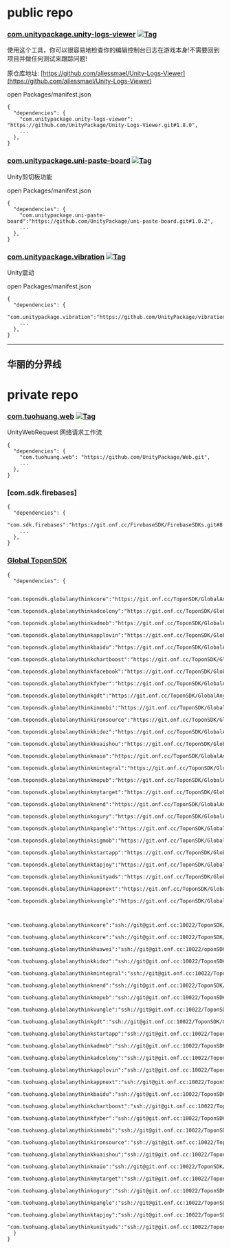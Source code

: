 # public repo

### [com.unitypackage.unity-logs-viewer](https://github.com/UnityPackage/Unity-Logs-Viewer) <a href="https://github.com/UnityPackage/Unity-Logs-Viewer"><img src="https://img.shields.io/github/v/tag/UnityPackage/Unity-Logs-Viewer?style=plastic" title="Tag" /></a>

使用这个工具，你可以很容易地检查你的编辑控制台日志在游戏本身!不需要回到项目并做任何测试来跟踪问题!

原仓库地址: [https://github.com/aliessmael/Unity-Logs-Viewer](https://github.com/aliessmael/Unity-Logs-Viewer)

open Packages/manifest.json
```
{
  "dependencies": {
    "com.unitypackage.unity-logs-viewer": "https://github.com/UnityPackage/Unity-Logs-Viewer.git#1.8.0",
    ...
  },
}
```


### [com.unitypackage.uni-paste-board](https://github.com/UnityPackage/uni-paste-board) <a href="https://github.com/UnityPackage/uni-paste-board"><img src="https://img.shields.io/github/v/tag/UnityPackage/uni-paste-board?style=plastic" title="Tag" /></a>

Unity剪切板功能

open Packages/manifest.json
```
{
  "dependencies": {
    "com.unitypackage.uni-paste-board":"https://github.com/UnityPackage/uni-paste-board.git#1.0.2",
    ...
  },
}
```


### [com.unitypackage.vibration](https://github.com/UnityPackage/vibration) <a href="https://github.com/UnityPackage/vibration"><img src="https://img.shields.io/github/v/tag/UnityPackage/vibration?style=plastic" title="Tag" /></a>

Unity震动

open Packages/manifest.json
```
{
  "dependencies": {
    "com.unitypackage.vibration":"https://github.com/UnityPackage/vibration.git#1.0.0",
    ...
  },
}
```


---
华丽的分界线
---

# private repo

### [com.tuohuang.web](https://github.com/UnityPackage/Web) <a href="https://github.com/UnityPackage/Web"><img src="https://img.shields.io/github/v/tag/UnityPackage/Web??style=plastic" title="Tag" /></a>

UnityWebRequest  网络请求工作流

```
{
  "dependencies": {
    "com.tuohuang.web": "https://github.com/UnityPackage/Web.git",
    ...
  },
}
```



### [com.sdk.firebases]

```
{
  "dependencies": {
    "com.sdk.firebases":"https://git.onf.cc/FirebaseSDK/FirebaseSDKs.git#8.1.0"
    ...
  },
}
```



### [Global ToponSDK](https://git.onf.cc/ToponSDK/)

```
{
  "dependencies": {
  
    "com.toponsdk.globalanythinkcore":"https://git.onf.cc/ToponSDK/GlobalAnyThinkCore.git#5.7.70",
    "com.toponsdk.globalanythinkadcolony":"https://git.onf.cc/ToponSDK/GlobalAnyThinkAdColony.git#5.7.70",
    "com.toponsdk.globalanythinkadmob":"https://git.onf.cc/ToponSDK/GlobalAnyThinkAdmob.git#5.7.70",
    "com.toponsdk.globalanythinkapplovin":"https://git.onf.cc/ToponSDK/GlobalAnyThinkApplovin.git#5.7.70",
    "com.toponsdk.globalanythinkbaidu":"https://git.onf.cc/ToponSDK/GlobalAnyThinkBaidu.git#5.7.70",
    "com.toponsdk.globalanythinkchartboost":"https://git.onf.cc/ToponSDK/GlobalAnyThinkChartboost.git#5.7.70",
    "com.toponsdk.globalanythinkfacebook":"https://git.onf.cc/ToponSDK/GlobalAnyThinkFacebook.git#5.7.70",
    "com.toponsdk.globalanythinkfyber":"https://git.onf.cc/ToponSDK/GlobalAnyThinkFyber.git#5.7.70",
    "com.toponsdk.globalanythinkgdt":"https://git.onf.cc/ToponSDK/GlobalAnyThinkGDT.git#5.7.70",
    "com.toponsdk.globalanythinkinmobi":"https://git.onf.cc/ToponSDK/GlobalAnyThinkInmobi.git#5.7.70",
    "com.toponsdk.globalanythinkironsource":"https://git.onf.cc/ToponSDK/GlobalAnyThinkIronsource.git#5.7.70",
    "com.toponsdk.globalanythinkkidoz":"https://git.onf.cc/ToponSDK/GlobalAnyThinkKidoz.git#5.7.70",
    "com.toponsdk.globalanythinkkuaishou":"https://git.onf.cc/ToponSDK/GlobalAnyThinkKuaiShou.git#5.7.70",
    "com.toponsdk.globalanythinkmaio":"https://git.onf.cc/ToponSDK/GlobalAnyThinkMaio.git#5.7.70",
    "com.toponsdk.globalanythinkmintegral":"https://git.onf.cc/ToponSDK/GlobalAnyThinkMintegral.git#5.7.70",
    "com.toponsdk.globalanythinkmopub":"https://git.onf.cc/ToponSDK/GlobalAnyThinkMopub.git#5.7.70",
    "com.toponsdk.globalanythinkmytarget":"https://git.onf.cc/ToponSDK/GlobalAnyThinkMyTarget.git#5.7.70",
    "com.toponsdk.globalanythinknend":"https://git.onf.cc/ToponSDK/GlobalAnyThinkNend.git#5.7.70",
    "com.toponsdk.globalanythinkogury":"https://git.onf.cc/ToponSDK/GlobalAnyThinkOgury.git#5.7.70",
    "com.toponsdk.globalanythinkpangle":"https://git.onf.cc/ToponSDK/GlobalAnyThinkPangle.git#5.7.70",
    "com.toponsdk.globalanythinksigmob":"https://git.onf.cc/ToponSDK/GlobalAnyThinkSigmob.git#5.7.70",
    "com.toponsdk.globalanythinkstartapp":"https://git.onf.cc/ToponSDK/GlobalAnyThinkStartApp.git#5.7.70",
    "com.toponsdk.globalanythinktapjoy":"https://git.onf.cc/ToponSDK/GlobalAnyThinkTapjoy.git#5.7.70",
    "com.toponsdk.globalanythinkunityads":"https://git.onf.cc/ToponSDK/GlobalAnyThinkUnityAds.git#5.7.70",
    "com.toponsdk.globalanythinkappnext":"https://git.onf.cc/ToponSDK/GlobalAnyThinkAppNext.git#5.7.70",
    "com.toponsdk.globalanythinkvungle":"https://git.onf.cc/ToponSDK/GlobalAnyThinkVungle.git#5.7.70"
    
    
    "com.tuohuang.globalanythinkcore":"ssh://git@git.onf.cc:10022/ToponSDK/GlobalAnyThinkCore.git#5.7.57",
    "com.tuohuang.globalanythinkcore":"ssh://git@git.onf.cc:10022/ToponSDK/GlobalAnyThinkCore.git#5.7.57",
    "com.tuohuang.globalanythinkhuawei":"ssh://git@git.onf.cc:10022/oponSDK/GlobalAnyThinkHuawei.git#5.7.57",
    "com.tuohuang.globalanythinkkidoz":"ssh://git@git.onf.cc:10022/ToponSDK/GlobalAnyThinkKidoz.git#5.7.57",
    "com.tuohuang.globalanythinkmintegral":"ssh://git@git.onf.cc:10022/ToponSDK/GlobalAnyThinkMintegral.git#5.7.57",
    "com.tuohuang.globalanythinknend":"ssh://git@git.onf.cc:10022/ToponSDK/GlobalAnyThinkNend.git#5.7.57",
    "com.tuohuang.globalanythinkmopub":"ssh://git@git.onf.cc:10022/ToponSDK/GlobalAnyThinkMopub.git#5.7.57",
    "com.tuohuang.globalanythinkvungle":"ssh://git@git.onf.cc:10022/ToponSDK/GlobalAnyThinkVungle.git#5.7.57",
    "com.tuohuang.globalanythinkgdt":"ssh://git@git.onf.cc:10022/ToponSDK/GlobalAnyThinkGDT.git#5.7.57",
    "com.tuohuang.globalanythinkstartapp":"ssh://git@git.onf.cc:10022/ToponSDK/GlobalAnyThinkStartApp.git#5.7.57",
    "com.tuohuang.globalanythinkadmob":"ssh://git@git.onf.cc:10022/ToponSDK/GlobalAnyThinkAdmob.git#5.7.57",
    "com.tuohuang.globalanythinkadcolony":"ssh://git@git.onf.cc:10022/ToponSDK/GlobalAnyThinkAdColony.git#5.7.57",
    "com.tuohuang.globalanythinkapplovin":"ssh://git@git.onf.cc:10022/ToponSDK/GlobalAnyThinkApplovin.git#5.7.57",
    "com.tuohuang.globalanythinkappnext":"ssh://git@git.onf.cc:10022/ToponSDK/GlobalAnyThinkAppNext.git#5.7.57",
    "com.tuohuang.globalanythinkbaidu":"ssh://git@git.onf.cc:10022/ToponSDK/GlobalAnyThinkBaidu.git#5.7.57",
    "com.tuohuang.globalanythinkchartboost":"ssh://git@git.onf.cc:10022/ToponSDK/GlobalAnyThinkChartboost.git#5.7.57",
    "com.tuohuang.globalanythinkfyber":"ssh://git@git.onf.cc:10022/ToponSDK/GlobalAnyThinkFyber.git#5.7.57",
    "com.tuohuang.globalanythinkinmobi":"ssh://git@git.onf.cc:10022/ToponSDK/GlobalAnyThinkInmobi.git#5.7.57",
    "com.tuohuang.globalanythinkironsource":"ssh://git@git.onf.cc:10022/ToponSDK/GlobalAnyThinkIronsource.git#5.7.57",
    "com.tuohuang.globalanythinkkuaishou":"ssh://git@git.onf.cc:10022/ToponSDK/GlobalAnyThinkKuaiShou.git#5.7.57",
    "com.tuohuang.globalanythinkmaio":"ssh://git@git.onf.cc:10022/ToponSDK/GlobalAnyThinkMaio.git#5.7.57",
    "com.tuohuang.globalanythinkmytarget":"ssh://git@git.onf.cc:10022/ToponSDK/GlobalAnyThinkMyTarget.git#5.7.57",
    "com.tuohuang.globalanythinkogury":"ssh://git@git.onf.cc:10022/ToponSDK/GlobalAnyThinkOgury.git#5.7.57",
    "com.tuohuang.globalanythinkpangle":"ssh://git@git.onf.cc:10022/ToponSDK/GlobalAnyThinkPangle.git#5.7.57",
    "com.tuohuang.globalanythinktapjoy":"ssh://git@git.onf.cc:10022/ToponSDK/GlobalAnyThinkTapjoy.git#5.7.57",
    "com.tuohuang.globalanythinkunityads":"ssh://git@git.onf.cc:10022/ToponSDK/GlobalAnyThinkUnityAds.git#5.7.57",
  }
}
```









